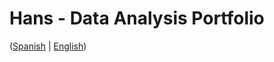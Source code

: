 # Hans - Data Analysis Portfolio 
([Spanish](https://github.com/HansAllTech/Hans_Data_Analysis_Portfolio/blob/main/Proyectos.md#tabla-de-contenido-es--en) | [English](https://github.com/HansAllTech/Hans_Data_Analysis_Portfolio/blob/main/Projects.md#table-of-content-es--en))  
                        
                                                                                                                                           
                                        
                                                            
                            
                    
                     
     
    
        
   
  
 
 
